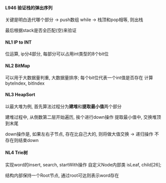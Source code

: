 #### L946 验证栈的弹出序列
关键是明白迭代哪个部分 -> push数组
while -> 栈顶和pop相等, 则出栈

最后根据stack是否全匹配(空)来验证

#### NL1 IP to INT
位运算, ip分4部分, 每部分可以占用int类型的8个bit位

#### NL2 BitMap
可以用于大数据量判重, 大数据量排序; 每个bit位代表一个int值是否存在
计算byteIndex, bitIndex

#### NL3 HeapSort
以最大堆为例, 首先算法过程分为**建堆**和**提取最小值**两个部分

建堆过程中, 从倒数第二层开始遍历, 挨个进行down操作
提取最小值中, 交换堆顶到末尾

down操作是, 如果左右子节点, 存在比自己大的, 则将做大值交换 -> 递归操作
不存在则结束down

#### NL4 Trie树
实现word的insert, search, startWith操作
自定义Node内部类  isLeaf, child[26];

结构内部保持一个Root节点, 通过root可达则表示word存在
